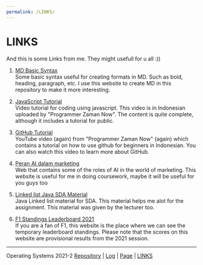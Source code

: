 ```yaml
---
permalink: /LINKS/
---
```


# LINKS  
And this is some Links from me. They might usefull for u all :))  

1. [MD Basic Syntax](https://www.markdownguide.org/basic-syntax/)  
Some basic syntax useful for creating formats in MD. Such as bold, heading, paragraph, etc. I use this website to create MD in this repository to make it more interesting.  

2. [JavaScript Tutorial](https://www.youtube.com/watch?v=SDROba_M42g&t=3125s&ab_channel=ProgrammerZamanNow)  
Video tutorial for coding using javascript. This video is in Indonesian uploaded by "Programmer Zaman Now". The content is quite complete, although it includes a tutorial for public.  

3. [GitHub Tutorial](https://www.youtube.com/watch?v=fQbTeNX1mvM&ab_channel=ProgrammerZamanNow)  
YouTube video (again) from "Programmer Zaman Now" (again) which contains a tutorial on how to use github for beginners in Indonesian. You can also watch this video to learn more about GitHub.

4. [Peran AI dalam marketing](https://www.ekrut.com/media/7-peran-artificial-intelligence-dalam-dunia-marketing-masa-depan)  
Web that contains some of the roles of AI in the world of marketing. This website is useful for me in doing coursework, maybe it will be useful for you guys too  

5. [Linked list Java SDA Material](https://scele.cs.ui.ac.id/pluginfile.php/122769/mod_resource/content/0/SDA-08.linked-list-stack-queue-v3-DN.pdf)  
Java Linked list material for SDA. This material helps me alot for the assignment. This material was given by the lecturer too.  

6. [F1 Standings Leaderboard 2021](https://www.formula1.com/en/results.html/2021/drivers.html)  
If you are a fan of F1, this website is the place where we can see the temporary leaderboard standings. Please note that the scores on this website are provisional results from the 2021 session.
---
Operating Systems 2021-2 [Repository](https://github.com/akmalgomal3/os212) | [Log](https://github.com/akmalgomal3/os212/blob/master/TXT/mylog.txt) | [Page](https://akmalgomal3.github.io/os212/) | [LINKS](https://akmalgomal3.github.io/os212/LINKS/)

